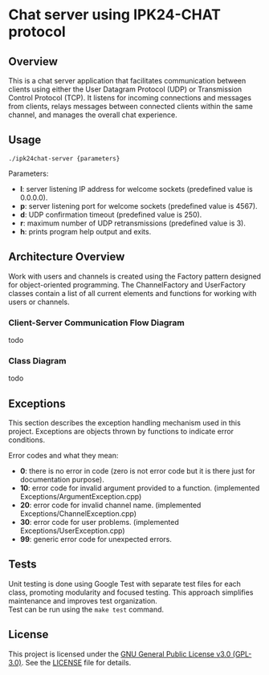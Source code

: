 # Chat server using IPK24-CHAT protocol

## Overview
This is a chat server application that facilitates communication between clients using either the User Datagram Protocol (UDP) or Transmission Control Protocol (TCP). It listens for incoming connections and messages from clients, relays messages between connected clients within the same channel, and manages the overall chat experience.

## Usage
```./ipk24chat-server {parameters}```

Parameters:<br>
- **l**: server listening IP address for welcome sockets (predefined value is 0.0.0.0).
- **p**: server listening port for welcome sockets (predefined value is 4567).
- **d**: UDP confirmation timeout (predefined value is 250).
- **r**: maximum number of UDP retransmissions (predefined value is 3).
- **h**: prints program help output and exits.

## Architecture Overview
Work with users and channels is created using the Factory pattern designed for object-oriented programming. The ChannelFactory and UserFactory classes contain a list of all current elements and functions for working with users or channels.

### Client-Server Communication Flow Diagram
todo

### Class Diagram
todo

## Exceptions
This section describes the exception handling mechanism used in this project. Exceptions are objects thrown by functions to indicate error conditions.

Error codes and what they mean:
- **0**: there is no error in code (zero is not error code but it is there just for documentation purpose).
- **10**: error code for invalid argument provided to a function. (implemented Exceptions/ArgumentException.cpp)
- **20**: error code for invalid channel name. (implemented Exceptions/ChannelException.cpp)
- **30**: error code for user problems. (implemented Exceptions/UserException.cpp)
- **99**: generic error code for unexpected errors.

## Tests
Unit testing is done using Google Test with separate test files for each class, promoting modularity and focused testing.  This approach simplifies maintenance and improves test organization.<br>
Test can be run using the `make test` command.

## License
This project is licensed under the [GNU General Public License v3.0 (GPL-3.0)](https://www.gnu.org/licenses/gpl-3.0.html). See the [LICENSE](LICENSE) file for details.
